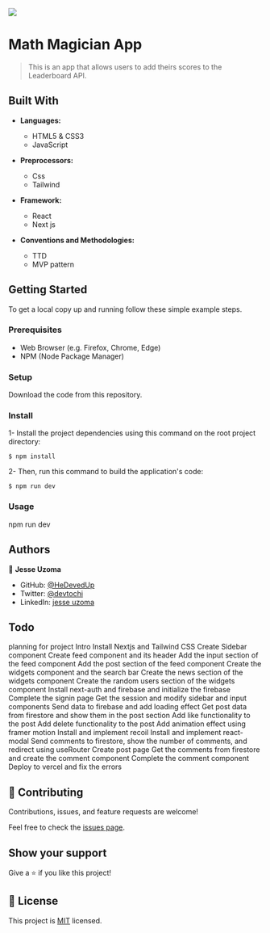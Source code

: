 ![](https://img.shields.io/badge/Microverse-blueviolet)

# Math Magician  App

> This is an app that allows users to add theirs scores to the Leaderboard API.

## Built With

- **Languages:**
  - HTML5 & CSS3
  - JavaScript

- **Preprocessors:**
  - Css
  - Tailwind

- **Framework:**
  - React
  - Next js

- **Conventions and Methodologies:**
  - TTD
  - MVP pattern

## Getting Started

To get a local copy up and running follow these simple example steps.

### Prerequisites

- Web Browser (e.g. Firefox, Chrome, Edge)
- NPM (Node Package Manager)

### Setup

Download the code from this repository.

### Install

1- Install the project dependencies using this command on the root project directory:

```console
$ npm install
```

2- Then, run this command to build the application's code:

```console
$ npm run dev
```

### Usage
 npm run dev


## Authors

👤 **Jesse Uzoma**

- GitHub: [@HeDevedUp](https://github.com/HeDeved)
- Twitter: [@devtochi](https://twitter.com/devtochi)
- LinkedIn: [jesse uzoma](https://linkedin.com/in/jesseuzoma/)



## Todo
planning for project
 Intro
 Install Nextjs and Tailwind CSS
 Create Sidebar component
Create feed component and its header
Add the input section of the feed component
 Add the post section of the feed component
Create the widgets component and the search bar
 Create the news section of the widgets component
Create the random users section of the widgets component
Install next-auth and firebase and initialize the firebase
Complete the signin page
 Get the session and modify sidebar and input components
 Send data to firebase and add loading effect
 Get post data from firestore and show them in the post section
 Add like functionality to the post
 Add delete functionality to the post
Add animation effect using framer motion
 Install and implement recoil
 Install and implement react-modal
 Send comments to firestore, show the number of comments, and redirect using useRouter
 Create post page
 Get the comments from firestore and create the comment component
 Complete the comment component
 Deploy to vercel and fix the errors







## 🤝 Contributing

Contributions, issues, and feature requests are welcome!

Feel free to check the [issues page](../../issues/).

## Show your support

Give a ⭐️ if you like this project!

## 📝 License

This project is [MIT](./MIT.md) licensed.